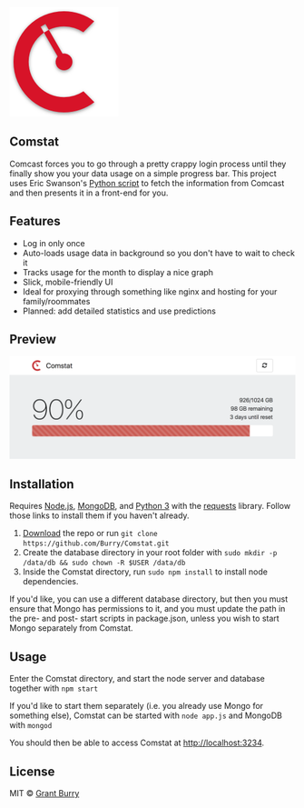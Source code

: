 
![Logo](public/images/android-chrome-192x192.png)

Comstat
-------
Comcast forces you to go through a pretty crappy login process until they finally show you your data usage on a simple progress bar. This project uses Eric Swanson's [Python script](https://github.com/lachesis/comcast) to fetch the information from Comcast and then presents it in a front-end for you.

Features
-------
- Log in only once
- Auto-loads usage data in background so you don't have to wait to check it
- Tracks usage for the month to display a nice graph
- Slick, mobile-friendly UI
- Ideal for proxying through something like nginx and hosting for your family/roommates
- Planned: add detailed statistics and use predictions

Preview
-------
![Screenshot](Screenshot.png?raw=true)

Installation
-------
Requires [Node.js](https://nodejs.org/en/download/), [MongoDB](https://docs.mongodb.com/manual/installation/), and [Python 3](https://www.python.org/downloads/) with the [requests](http://docs.python-requests.org/en/master/user/install/) library. Follow those links to install them if you haven't already.

1. [Download](https://github.com/Burry/Comstat/archive/master.zip) the repo or run `git clone https://github.com/Burry/Comstat.git`
2. Create the database directory in your root folder with `sudo mkdir -p /data/db && sudo chown -R $USER /data/db`
3. Inside the Comstat directory, run `sudo npm install` to install node dependencies.

If you'd like, you can use a different database directory, but then you must ensure that Mongo has permissions to it, and you must update the path in the pre- and post- start scripts in package.json, unless you wish to start Mongo separately from Comstat.

Usage
-------
Enter the Comstat directory, and start the node server and database together with `npm start`

If you'd like to start them separately (i.e. you already use Mongo for something else), Comstat can be started with `node app.js` and MongoDB with `mongod`

You should then be able to access Comstat at [http://localhost:3234](http://localhost:3234).


License
-------
MIT © [Grant Burry](https://grantburry.com)
